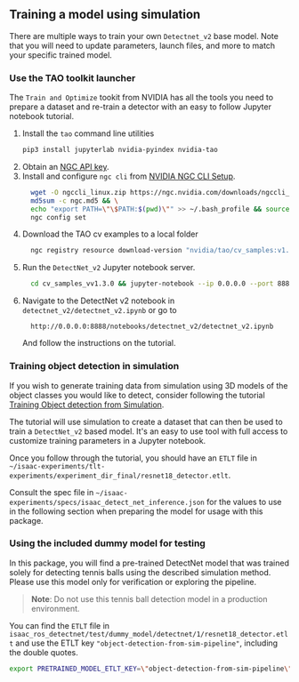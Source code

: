 ## Training a model using simulation

There are multiple ways to train your own `Detectnet_v2` base model. Note that you will need to update parameters, launch files, and more to match your specific trained model.

### Use the TAO toolkit launcher
The `Train and Optimize` tookit from NVIDIA has all the tools you need to prepare a dataset and re-train a detector with an easy to follow Jupyter notebook tutorial.

1. Install the `tao` command line utilities
   ```bash
   pip3 install jupyterlab nvidia-pyindex nvidia-tao
   ```
2. Obtain an [NGC API key](https://ngc.nvidia.com/setup/api-key).
3. Install and configure `ngc cli` from [NVIDIA NGC CLI Setup](https://ngc.nvidia.com/setup/installers/cli).
   ```bash
     wget -O ngccli_linux.zip https://ngc.nvidia.com/downloads/ngccli_linux.zip && unzip -o ngccli_linux.zip && chmod u+x ngc && \
     md5sum -c ngc.md5 && \
     echo "export PATH=\"\$PATH:$(pwd)\"" >> ~/.bash_profile && source ~/.bash_profile && \
     ngc config set
   ```
4. Download the TAO cv examples to a local folder
   ```bash
     ngc registry resource download-version "nvidia/tao/cv_samples:v1.3.0"
   ```
5. Run the `DetectNet_v2` Jupyter notebook server.
   ```bash
     cd cv_samples_vv1.3.0 && jupyter-notebook --ip 0.0.0.0 --port 8888 --allow-root
   ```
6. Navigate to the DetectNet v2 notebook in `detectnet_v2/detectnet_v2.ipynb` or go to
   ```
     http://0.0.0.0:8888/notebooks/detectnet_v2/detectnet_v2.ipynb
   ```
   And follow the instructions on the tutorial.

### Training object detection in simulation

If you wish to generate training data from simulation using 3D models of the object classes you would like to detect, consider following the tutorial [Training Object detection from Simulation](https://docs.nvidia.com/isaac/doc/tutorials/training_in_docker.html).

The tutorial will use simulation to create a dataset that can then be used to train a `DetectNet_v2` based model. It's an easy to use tool with full access to customize training parameters in a Jupyter notebook.

Once you follow through the tutorial, you should have an `ETLT` file in `~/isaac-experiments/tlt-experiments/experiment_dir_final/resnet18_detector.etlt`.

Consult the spec file in `~/isaac-experiments/specs/isaac_detect_net_inference.json` for the values to use in the following section when preparing the model for usage with this package.

### Using the included dummy model for testing

In this package, you will find a pre-trained DetectNet model that was trained solely for detecting tennis balls using the described simulation method. Please use this model only for verification or exploring the pipeline.

> **Note**: Do not use this tennis ball detection model in a production environment.

You can find the `ETLT` file in `isaac_ros_detectnet/test/dummy_model/detectnet/1/resnet18_detector.etlt` and use the ETLT key `"object-detection-from-sim-pipeline"`, including the double quotes.

```bash
export PRETRAINED_MODEL_ETLT_KEY=\"object-detection-from-sim-pipeline\"
```
